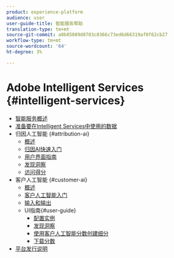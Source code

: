 ```yaml
---
product: experience-platform
audience: user
user-guide-title: 智能服务帮助
translation-type: tm+mt
source-git-commit: a0b85809d0703c0366c73ed6d66319af0f62cb27
workflow-type: tm+mt
source-wordcount: '64'
ht-degree: 3%

---
```



# Adobe Intelligent Services {#intelligent-services}

* [智能服务概述](home.md)
* [准备要在Intelligent Services中使用的数据](data-preparation.md)
* 归因人工智能 {#attribution-ai}
   * [概述](attribution-ai/overview.md)
   * [归因AI快速入门](attribution-ai/getting-started.md)
   * [用户界面指南](attribution-ai/user-guide.md)
   * [发现洞察](attribution-ai/discover-insights.md)
   * [访问得分](attribution-ai/download-scores.md)
* 客户人工智能 {#customer-ai}
   * [概述](customer-ai/overview.md)
   * [客户人工智能入门](customer-ai/getting-started.md)
   * [输入和输出](customer-ai/input-output.md)
   * UI指南{#user-guide}
      * [配置实例](customer-ai/user-guide/configure.md)
      * [发现洞察](customer-ai/user-guide/discover-insights.md)
      * [使用客户人工智能分数创建细分](customer-ai/user-guide/create-segment.md)
      * [下载分数](customer-ai/user-guide/download-scores.md)
* [平台发行说明](https://www.adobe.com/go/platform-release-notes-en)
